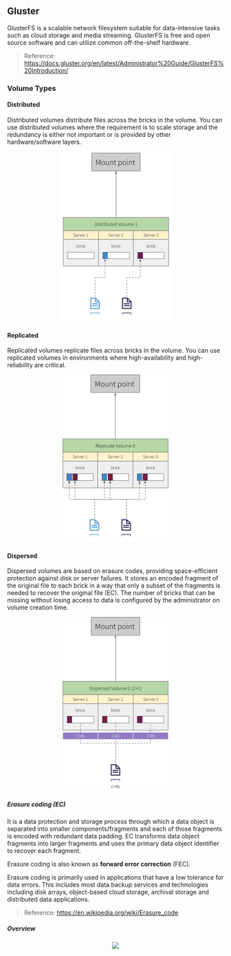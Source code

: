 ## Gluster

GlusterFS is a scalable network filesystem suitable for data-intensive tasks such as cloud storage and media streaming. GlusterFS is free and open source software and can utilize common off-the-shelf hardware.
> Reference: https://docs.gluster.org/en/latest/Administrator%20Guide/GlusterFS%20Introduction/

### Volume Types

#### Distributed

Distributed volumes distribute files across the bricks in the volume. You can use distributed volumes where the requirement is to scale storage and the redundancy is either not important or is provided by other hardware/software layers.

<p align="center">
  <img src="images/gluster-distributed.png">
</p>

#### Replicated

Replicated volumes replicate files across bricks in the volume. You can use replicated volumes in environments where high-availability and high-reliability are critical.

<p align="center">
  <img src="images/gluster-replicated.png">
</p>

#### Dispersed

Dispersed volumes are based on erasure codes, providing space-efficient protection against disk or server failures. It stores an encoded fragment of the original file to each brick in a way that only a subset of the fragments is needed to recover the original file (EC). The number of bricks that can be missing without losing access to data is configured by the administrator on volume creation time.

<p align="center">
  <img src="images/gluster-dispersed.png">
</p>

##### Erasure coding (EC)

It is a data protection and storage process through which a data object is separated into smaller components/fragments and each of those fragments is encoded with redundant data padding. EC transforms data object fragments into larger fragments and uses the primary data object identifier to recover each fragment.

Erasure coding is also known as **forward error correction** (FEC).

Erasure coding is primarily used in applications that have a low tolerance for data errors. This includes most data backup services and technologies including disk arrays, object-based cloud storage, archival storage and distributed data applications.

> Reference: https://en.wikipedia.org/wiki/Erasure_code

##### Overview

<p align="center">
  <img src="images/gluster-ec.gif">
</p>

